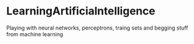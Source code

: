 # LearningArtificialntelligence
Playing with neural networks, perceptrons, traing sets and begging stuff from machine learning

